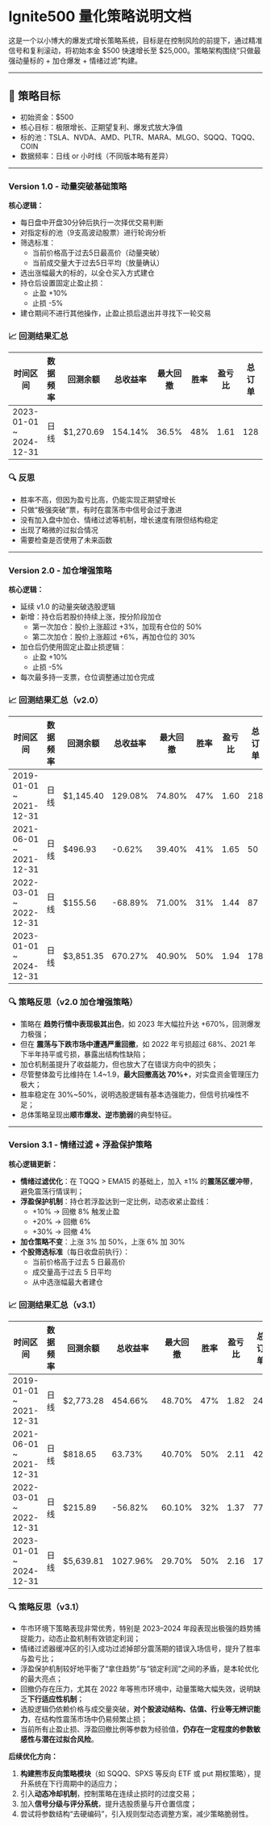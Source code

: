 # Ignite500 量化策略说明文档

这是一个以小博大的爆发式增长策略系统，目标是在控制风险的前提下，通过精准信号和复利滚动，将初始本金 $500 快速增长至 $25,000。策略架构围绕“只做最强动量标的 + 加仓爆发 + 情绪过滤”构建。

---

## 📌 策略目标

- 初始资金：$500
- 核心目标：极限增长、正期望复利、爆发式放大净值
- 标的池：TSLA、NVDA、AMD、PLTR、MARA、MLGO、SQQQ、TQQQ、COIN
- 数据频率：日线 or 小时线（不同版本略有差异）

---

### Version 1.0 - 动量突破基础策略

**核心逻辑：**
- 每日盘中开盘30分钟后执行一次择优交易判断
- 对指定标的池（9支高波动股票）进行轮询分析
- 筛选标准：
  - 当前价格高于过去5日最高价（动量突破）
  - 当前成交量大于过去5日平均（放量确认）
- 选出涨幅最大的标的，以全仓买入方式建仓
- 持仓后设置固定止盈止损：
  - 止盈 +10%
  - 止损 -5%
- 建仓期间不进行其他操作，止盈止损后退出并寻找下一轮交易


### 📈 回测结果汇总
| 时间区间 | 数据频率 | 回测余额      | 总收益率 | 最大回撤 | 胜率 | 盈亏比 | 总订单 |
|----------|----------|-----------|------------|-----------|------|--------|---------|
| 2023-01-01 ~ 2024-12-31 | 日线 | $1,270.69 | 154.14% | 36.5% | 48% | 1.61 | 128 |


### 🔍 反思

- 胜率不高，但因为盈亏比高，仍能实现正期望增长
- 只做“极强突破”票，有时在震荡市中信号会过于激进
- 没有加入盘中加仓、情绪过滤等机制，增长速度有限但结构稳定
- 出现了略微的过拟合情况
- 需要检查是否使用了未来函数

---

### Version 2.0 - 加仓增强策略

**核心逻辑：**
- 延续 v1.0 的动量突破选股逻辑
- 新增：持仓后若股价持续上涨，按分阶段加仓
  - 第一次加仓：股价上涨超过 +3%，加现有仓位的 50%
  - 第二次加仓：股价上涨超过 +6%，再加仓位的 30%
- 加仓后仍使用固定止盈止损逻辑：
  - 止盈 +10%
  - 止损 -5%
- 每次最多持一支票，仓位调整通过加仓完成

### 📈 回测结果汇总（v2.0）

| 时间区间 | 数据频率 | 回测余额  | 总收益率 | 最大回撤 | 胜率 | 盈亏比 | 总订单 |
|----------|----------|-------|-----------|------------|------|--------|---------|
| 2019-01-01 ~ 2021-12-31 | 日线 | $1,145.40 | 129.08% | 74.80% | 47% | 1.60 | 218 |
| 2021-06-01 ~ 2021-12-31 | 日线 | $496.93 | -0.62% | 39.40% | 41% | 1.65 | 50 |
| 2022-03-01 ~ 2022-12-31 | 日线 | $155.56 | -68.89% | 71.00% | 31% | 1.44 | 87 |
| 2023-01-01 ~ 2024-12-31 | 日线 | $3,851.35 | 670.27% | 40.90% | 50% | 1.94 | 178 |

### 🔍 策略反思（v2.0 加仓增强策略）

- 策略在 **趋势行情中表现极其出色**，如 2023 年大幅拉升达 +670%，回测爆发力极强；
- 但在 **震荡与下跌市场中遭遇严重回撤**，如 2022 年亏损超过 68%、2021 年下半年持平或亏损，暴露出结构性缺陷；
- 加仓机制虽提升了收益能力，但也放大了在错误方向中的损失；
- 尽管整体盈亏比维持在 1.4~1.9，**最大回撤高达 70%+**，对实盘资金管理压力极大；
- 胜率稳定在 30%~50%，说明选股逻辑有基本选强能力，但信号抗噪性不足；
- 总体策略呈现出**顺市爆发、逆市脆弱**的典型特征。

---

### Version 3.1 - 情绪过滤 + 浮盈保护策略

**核心逻辑更新：**
- **情绪过滤优化**：在 TQQQ > EMA15 的基础上，加入 ±1% 的**震荡区缓冲带**，避免震荡行情误判；
- **浮盈保护机制**：持仓若浮盈达到一定比例，动态收紧止盈线：
  - +10% → 回撤 8% 触发止盈  
  - +20% → 回撤 6%  
  - +30% → 回撤 4%  
- **加仓策略不变**：上涨 3% 加 50%，上涨 6% 加 30%
- **个股筛选标准**（每日收盘前执行）：
  - 当前价格高于过去 5 日最高价  
  - 成交量高于过去 5 日平均  
  - 从中选涨幅最大者建仓


### 📈 回测结果汇总（v3.1）

| 时间区间                | 数据频率 | 回测余额   | 总收益率   | 最大回撤 | 胜率 | 盈亏比 | 总订单 |
|-------------------------|----------|------------|------------|-----------|------|--------|---------|
| 2019-01-01 ~ 2021-12-31 | 日线     | $2,773.28  | 454.66%    | 48.70%    | 47%  | 1.82   | 240     |
| 2021-06-01 ~ 2021-12-31 | 日线     | $818.65    | 63.73%     | 40.70%    | 50%  | 2.11   | 42      |
| 2022-03-01 ~ 2022-12-31 | 日线     | $215.89    | -56.82%    | 60.10%    | 32%  | 1.37   | 77      |
| 2023-01-01 ~ 2024-12-31 | 日线     | $5,639.81  | 1027.96%   | 29.70%    | 50%  | 2.16   | 173     |

### 🔍 策略反思（v3.1）

- 牛市环境下策略表现非常优秀，特别是 2023–2024 年段表现出极强的趋势捕捉能力，动态止盈机制有效锁定利润；
- 情绪过滤器缓冲区的引入成功过滤掉部分震荡期的错误入场信号，提升了胜率与盈亏比；
- 浮盈保护机制较好地平衡了“拿住趋势”与“锁定利润”之间的矛盾，是本轮优化的最大亮点；
- 回撤仍存在压力，尤其在 2022 年等熊市环境中，动量策略大幅失效，说明缺乏**下行适应性机制**；
- 选股逻辑仍依赖价格与成交量突破，**对个股波动结构、估值、行业等无辨识能力**，在结构性震荡市场中仍易频繁止损；
- 当前所有止盈止损、浮盈回撤比例等参数为经验值，**仍存在一定程度的参数敏感性与潜在过拟合风险**。

**后续优化方向：**
1. **构建熊市反向策略模块**（如 SQQQ、SPXS 等反向 ETF 或 put 期权策略），提升系统在下行周期中的适应力；
2. 引入**动态冷却机制**，控制策略在连续止损时的过度交易；
3. 加入**信号分级与评分系统**，提升选股质量与开仓置信度；
4. 尝试将参数结构“去硬编码”，引入规则型动态调整方案，减少策略脆弱性。

